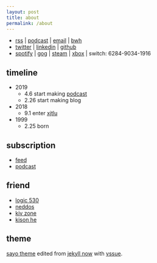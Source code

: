 ```yaml
---
layout: post
title: about
permalink: /about
---
```


- [rss](/feed.xml) |
[podcast](/podcast.xml) |
[email](mailto:sayo-melu@outlook.com) |
[bwh](https://90.71.97.0)
- [twitter](https://twitter.com/sayo-melu) |
[linkedin](https://linkedin.com/in/sayo-melu) |
[github](https://github.com/sayo-melu)
- [spotify](https://open.spotify.com/user/qnintpw1ar8z4wjs95m971lwq) |
[gog](https://www.gog.com/u/sayo-melu) |
[steam](https://steamcommunity.com/id/sayo-melu/) |
[xbox](https://account.xbox.com/profile?gamertag=sayo%20melu) |
switch: 6284-9034-1916

## timeline

- 2019
  - 4.6 start making [podcast](https://sayo-melu.github.io/podcast.xml)
  - 2.26 start making blog
- 2018
  - 9.1 enter [xjtlu](https://xjtlu.edu.cn/)
- 1999
  - 2.25 born

## subscription

- [feed](/asset/other/subscription/sayo-subscription-feed.xml)
- [podcast](https://gpodder.net/user/sayo-melu/subscriptions)

## friend

- [logic 530](https://www.logic530.cn)
- [neddos](https://www.neddos.tech)
- [kiv zone](https://kivenchen.us)
- [kison he](https://kisonhe.github.io)

## theme

[sayo theme](https://github.com/sayo-melu/sayo-blog) edited from [jekyll now](https://github.com/barryclark/jekyll-now) with [vssue](https://vssue.js.org).
